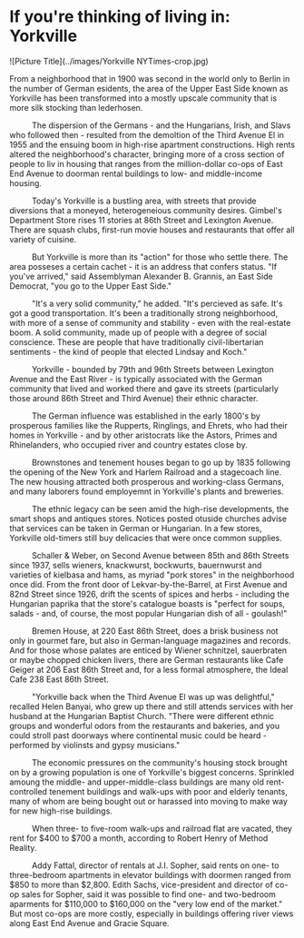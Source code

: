 If you're thinking of living in: Yorkville
===
      
         

![Picture Title](../images/Yorkville NYTimes-crop.jpg)

From a neighborhood that in 1900 was second in the world only to Berlin in the number of German esidents, the area of the Upper East Side known as Yorkville has been transformed into a mostly upscale community that is more silk stocking than lederhosen.

&nbsp;&nbsp;&nbsp;&nbsp;&nbsp;&nbsp;&nbsp;&nbsp;&nbsp;&nbsp;The dispersion of the Germans - and the Hungarians, Irish, and Slavs who followed then - resulted from the demoltion of the Third Avenue El in 1955 and the ensuing boom in high-rise apartment constructions. High rents altered the neighborhood's character, bringing more of a cross section of people to liv in housing that ranges from the million-dollar co-ops of East End Avenue to doorman rental buildings to low- and middle-income housing.

&nbsp;&nbsp;&nbsp;&nbsp;&nbsp;&nbsp;&nbsp;&nbsp;&nbsp;&nbsp;Today's Yorkville is a bustling area, with streets that provide diversions that a moneyed, heterogeneious community desires. Gimbel's Department Store rises 11 stories at 86th Street and Lexington Avenue. There are squash clubs, first-run movie houses and restaurants that offer all variety of cuisine. 

&nbsp;&nbsp;&nbsp;&nbsp;&nbsp;&nbsp;&nbsp;&nbsp;&nbsp;&nbsp;But Yorkville is more than its "action" for those who settle there. The area posseses a certain cachet - it is an address that confers status. "If you've arrived," said Assemblyman Alexander B. Grannis, an East Side Democrat, "you go to the Upper East Side."

&nbsp;&nbsp;&nbsp;&nbsp;&nbsp;&nbsp;&nbsp;&nbsp;&nbsp;&nbsp;"It's a very solid community," he added. "It's percieved as safe. It's got a good transportation. It's been a traditionally strong neighborhood, with more of a sense of community and stability - even with the real-estate boom. A solid community, made up of people with a degree of social conscience. These are people that have traditionally civil-libertarian sentiments - the kind of people that elected Lindsay and Koch."

&nbsp;&nbsp;&nbsp;&nbsp;&nbsp;&nbsp;&nbsp;&nbsp;&nbsp;&nbsp;Yorkville - bounded by 79th and 96th Streets between Lexington Avenue and the East River - is typically associated with the German community that lived and worked there and gave its streets (particularly those around 86th Street and Third Avenue) their ethnic character.

&nbsp;&nbsp;&nbsp;&nbsp;&nbsp;&nbsp;&nbsp;&nbsp;&nbsp;&nbsp;The German influence was established in the early 1800's by prosperous families like the Rupperts, Ringlings, and Ehrets, who had their homes in Yorkville - and by other aristocrats like the Astors, Primes and Rhinelanders, who occupied river and country estates close by.

&nbsp;&nbsp;&nbsp;&nbsp;&nbsp;&nbsp;&nbsp;&nbsp;&nbsp;&nbsp;Brownstones and tenement houses began to go up by 1835 following the opening of the New York and Harlem Railroad and a stagecoach line. The new housing attracted both prosperous and working-class Germans, and many laborers found employemnt in Yorkville's plants and breweries. 

&nbsp;&nbsp;&nbsp;&nbsp;&nbsp;&nbsp;&nbsp;&nbsp;&nbsp;&nbsp;The ethnic legacy can be seen amid the high-rise developments, the smart shops and antiques stores. Notices posted otuside churches advise that services can be taken in German or Hungarian. In a few stores, Yorkville old-timers still buy delicacies that were once common supplies.

&nbsp;&nbsp;&nbsp;&nbsp;&nbsp;&nbsp;&nbsp;&nbsp;&nbsp;&nbsp;Schaller & Weber, on Second Avenue between 85th and 86th Streets since 1937, sells wieners, knackwurst, bockwurts, bauernwurst and varieties of kielbasa and hams, as myriad "pork stores" in the neighborhood once did. From the front door of Lekvar-by-the-Barrel, at First Avenue and 82nd Street since 1926, drift the scents of spices and herbs - including the Hungarian paprika that the store's catalogue boasts is "perfect for soups, salads - and, of course, the most popular Hungarian dish of all - goulash!"

&nbsp;&nbsp;&nbsp;&nbsp;&nbsp;&nbsp;&nbsp;&nbsp;&nbsp;&nbsp;Bremen House, at 220 East 86th Street, does a brisk business not only in gourmet fare, but also in German-language magazines and records. And for those whose palates are enticed by Wiener schnitzel, sauerbraten or maybe chopped chicken livers, there are German restaurants like Cafe Geiger at 206 East 86th Street and, for a less formal atmosphere, the Ideal Cafe 238 East 86th Street. 

&nbsp;&nbsp;&nbsp;&nbsp;&nbsp;&nbsp;&nbsp;&nbsp;&nbsp;&nbsp;"Yorkville back when the Third Avenue El was up was delightful," recalled Helen Banyai, who grew up there and still attends services with her husband at the Hungarian Baptist Church. "There were different ethnic groups and wonderful odors from the restaurants and bakeries, and you could stroll past doorways where continental music could be heard - performed by violinsts and gypsy musicians."

&nbsp;&nbsp;&nbsp;&nbsp;&nbsp;&nbsp;&nbsp;&nbsp;&nbsp;&nbsp;The economic pressures on the community's housing stock brought on by a growing population is one of Yorkville's biggest concerns. Sprinkled amoung the middle- and upper-middle-class buildings are many old rent-controlled tenement buildings and walk-ups with poor and elderly tenants, many of whom are being bought out or harassed into moving to make way for new high-rise buildings.

&nbsp;&nbsp;&nbsp;&nbsp;&nbsp;&nbsp;&nbsp;&nbsp;&nbsp;&nbsp;When three- to five-room walk-ups and railroad flat are vacated, they rent for $400 to $700 a month, according to Robert Henry of Method Reality. 

&nbsp;&nbsp;&nbsp;&nbsp;&nbsp;&nbsp;&nbsp;&nbsp;&nbsp;&nbsp;Addy Fattal, director of rentals at J.I. Sopher, said rents on one- to three-bedroom apartments in elevator buildings with doormen ranged from $850 to more than $2,800. Edith Sachs, vice-president and director of co-op sales for Sopher, said it was possible to find one- and two-bedroom aparments for $110,000 to $160,000 on the "very low end of the market." But most co-ops are more costly, especially in buildings offering river views along East End Avenue and Gracie Square. 
